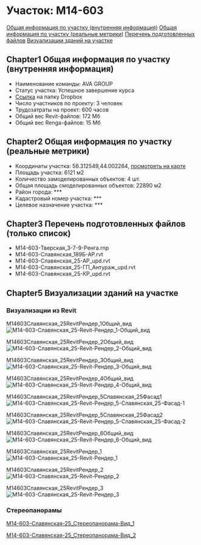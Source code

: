 # Участок: M14-603

[Общая информация по участку (внутренняя информация)](#Chapter1)
[Общая информация по участку (реальные метрики)](#Chapter2)
[Перечень подготовленных файлов](#Chapter3)
[Визуализации зданий на участке](#Chapter5)

## <a id="test">Chapter1</a> Общая информация по участку (внутренняя информация)
+ Наименование команды: AVA GROUP
+ Статус участка: Успешное завершение курса
+ [Ссылка](https://www.dropbox.com/sh/wvvgv1nw1iqred9/AAC7wDxwvHRk5InUNnnSsDZva/M14_603?dl=0) на папку Dropbox
+ Число участников по проекту: 3 человек
+ Трудозатраты на проект: 600 часов
+ Общий вес Revit-файлов: 172 Мб
+ Общий вес Renga-файлов: 15 Мб
## <a id="test">Chapter2</a> Общая информация по участку (реальные метрики)
+ Координаты участка: 56.312549,44.002264, [посмотреть на карте](yandex.ru/maps/47/nizhny-novgorod/?ll=56.312549%2C44.002264&z=19)
+ Площадь участка: 6121 м2
+ Количество замоделированных объектов: 4 шт.
+ Общая площадь смоделированных объектов: 22890 м2
+ Район города: *** 
+ Кадастровый номер участка: *** 
+ Целевое назначение участка: *** 
## <a id="test">Chapter3</a> Перечень подготовленных файлов (только список)
+ M14-603-Тверская_3-7-9-Ренга.rnp
+ М14-603-Славянская_189Б-АР.rvt
+ М14-603-Славянская_25-АР_upd.rvt
+ М14-603-Славянская_25-ГП_Антураж_upd.rvt
+ М14-603-Славянская_25-КР_upd.rvt
## <a id="test">Chapter5</a> Визуализации зданий на участке
### Визуализации из Revit
M14603Славянская_25RevitРендер_1Общий_вид
![M14-603-Славянская_25-Revit-Рендер_1-Общий_вид](/Images/M14_603/M14-603-Славянская_25-Revit-Рендер_1-Общий_вид_Compressed.jpg)

M14603Славянская_25RevitРендер_2Общий_вид
![M14-603-Славянская_25-Revit-Рендер_2-Общий_вид](/Images/M14_603/M14-603-Славянская_25-Revit-Рендер_2-Общий_вид_Compressed.jpg)

M14603Славянская_25RevitРендер_3Общий_вид
![M14-603-Славянская_25-Revit-Рендер_3-Общий_вид](/Images/M14_603/M14-603-Славянская_25-Revit-Рендер_3-Общий_вид_Compressed.jpg)

M14603Славянская_25RevitРендер_4Общий_вид
![M14-603-Славянская_25-Revit-Рендер_4-Общий_вид](/Images/M14_603/M14-603-Славянская_25-Revit-Рендер_4-Общий_вид_Compressed.jpg)

M14603Славянская_25RevitРендер_5Славянская_25Фасад1
![M14-603-Славянская_25-Revit-Рендер_5-Славянская_25-Фасад-1](/Images/M14_603/M14-603-Славянская_25-Revit-Рендер_5-Славянская_25-Фасад-1_Compressed.jpg)

M14603Славянская_25RevitРендер_5Славянская_25Фасад2
![M14-603-Славянская_25-Revit-Рендер_5-Славянская_25-Фасад-2](/Images/M14_603/M14-603-Славянская_25-Revit-Рендер_5-Славянская_25-Фасад-2_Compressed.jpg)

M14603Славянская_25RevitРендер_6Общий_вид
![M14-603-Славянская_25-Revit-Рендер_6-Общий_вид](/Images/M14_603/M14-603-Славянская_25-Revit-Рендер_6-Общий_вид_Compressed.jpg)

М14603Славянская_25RevitРендер_1
![М14-603-Славянская_25-Revit-Рендер_1](/Images/M14_603/М14-603-Славянская_25-Revit-Рендер_1_Compressed.jpg)

М14603Славянская_25RevitРендер_2
![М14-603-Славянская_25-Revit-Рендер_2](/Images/M14_603/М14-603-Славянская_25-Revit-Рендер_2_Compressed.jpg)

М14603Славянская_25RevitРендер_3
![М14-603-Славянская_25-Revit-Рендер_3](/Images/M14_603/М14-603-Славянская_25-Revit-Рендер_3_Compressed.jpg)

### Стереопанорамы
[М14-603-Славянская-25_Стереопанорама-Вид_1](https://pano.autodesk.com/pano.html?url=jpgs/7af022e1-7737-4547-8814-fb77c75a87bc&version=2)

[М14-603-Славянская-25_Стереопанорама-Вид_2](https://pano.autodesk.com/pano.html?url=jpgs/b1f1dcf6-e468-48a8-9fb4-8b5a8f912e88&version=2)

